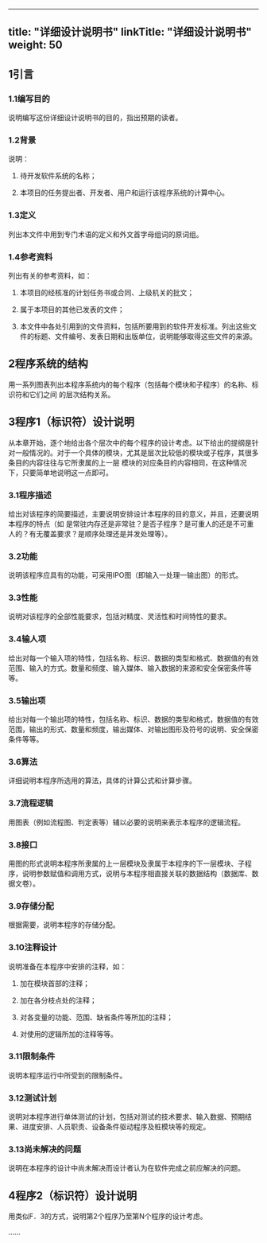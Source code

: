 
---
title: "详细设计说明书"
linkTitle: "详细设计说明书"
weight: 50
---

## 1引言

### 1.1编写目的

说明编写这份详细设计说明书的目的，指出预期的读者。

### 1.2背景

说明：

1.  待开发软件系统的名称；

2.  本项目的任务提出者、开发者、用户和运行该程序系统的计算中心。

### 1.3定义

列出本文件中用到专门术语的定义和外文首字母组词的原词组。

### 1.4参考资料

列出有关的参考资料，如：

1.  本项目的经核准的计划任务书或合同、上级机关的批文；

2.  属于本项目的其他已发表的文件；

3.  本文件中各处引用到的文件资料，包括所要用到的软件开发标准。列出这些文件的标题、文件编号、发表日期和出版单位，说明能够取得这些文件的来源。

## 2程序系统的结构

用一系列图表列出本程序系统内的每个程序（包括每个模块和子程序）的名称、标识符和它们之间
的层次结构关系。

## 3程序1（标识符）设计说明

从本章开始，逐个地给出各个层次中的每个程序的设计考虑。以下给出的提纲是针对一般情况的。对于一个具体的模块，尤其是层次比较低的模块或子程序，其很多条目的内容往往与它所隶属的上一层
模块的对应条目的内容相同，在这种情况下，只要简单地说明这一点即可。

### 3.1程序描述

给出对该程序的简要描述，主要说明安排设计本程序的目的意义，并且，还要说明本程序的特点（如
是常驻内存还是非常驻？是否子程序？是可重人的还是不可重人的？有无覆盖要求？是顺序处理还是并发处理等）。

### 3.2功能

说明该程序应具有的功能，可采用IPO图（即输入一处理一输出图）的形式。

### 3.3性能

说明对该程序的全部性能要求，包括对精度、灵活性和时间特性的要求。

### 3.4输人项

给出对每一个输入项的特性，包括名称、标识、数据的类型和格式、数据值的有效范围、输入的方式。数量和频度、输入媒体、输入数据的来源和安全保密条件等等。

### 3.5输出项

给出对每一个输出项的特性，包括名称、标识、数据的类型和格式，数据值的有效范围，输出的形式、数量和频度，输出媒体、对输出图形及符号的说明、安全保密条件等等。

### 3.6算法

详细说明本程序所选用的算法，具体的计算公式和计算步骤。

### 3.7流程逻辑

用图表（例如流程图、判定表等）辅以必要的说明来表示本程序的逻辑流程。

### 3.8接口

用图的形式说明本程序所隶属的上一层模块及隶属于本程序的下一层模块、子程序，说明参数赋值和调用方式，说明与本程序相直接关联的数据结构（数据库、数据文卷）。

### 3.9存储分配

根据需要，说明本程序的存储分配。

### 3.10注释设计

说明准备在本程序中安排的注释，如：

1.  加在模块首部的注释；

2.  加在各分枝点处的注释；

3.  对各变量的功能、范围、缺省条件等所加的注释；

4.  对使用的逻辑所加的注释等等。

### 3.11限制条件

说明本程序运行中所受到的限制条件。

### 3.12测试计划

说明对本程序进行单体测试的计划，包括对测试的技术要求、输入数据、预期结果、进度安排、人员职责、设备条件驱动程序及桩模块等的规定。

### 3.13尚未解决的问题

说明在本程序的设计中尚未解决而设计者认为在软件完成之前应解决的问题。

## 4程序2（标识符）设计说明

用类似F．3的方式，说明第2个程序乃至第N个程序的设计考虑。

......
